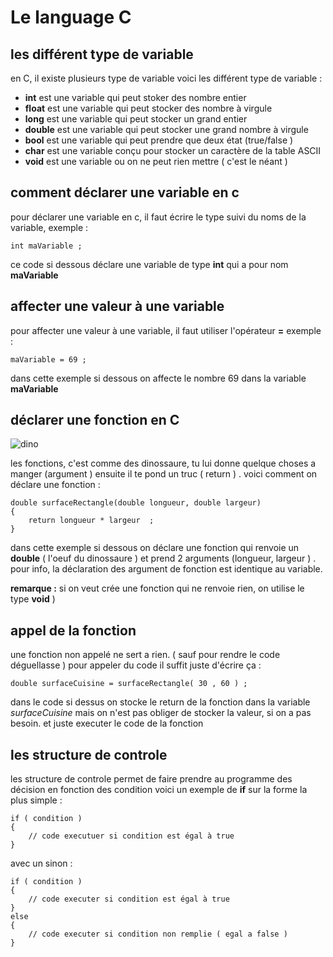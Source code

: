 # Le language C 

## les différent type de variable 

en C, il existe plusieurs type de variable 
voici les différent type de variable : 
- **int** est une variable qui peut stoker des nombre entier  
- **float** est une variable qui peut stocker des nombre à virgule 
- **long** est une variable  qui peut stocker un grand entier 
- **double** est une variable qui peut stocker une grand nombre à virgule 
- **bool** est une variable qui peut prendre que deux état (true/false ) 
- **char** est une variable conçu pour stocker un caractère de la table ASCII 
- **void** est une variable ou on ne peut rien mettre ( c'est le néant ) 

## comment déclarer une variable en c 

pour déclarer une variable en c, il faut écrire le type suivi du noms de la variable, exemple : 
``` 
int maVariable ; 
``` 

ce code si dessous déclare une variable de type **int** qui a pour nom **maVariable**

## affecter une valeur à une variable 

pour affecter une valeur à une variable, il faut utiliser l'opérateur **=** 
exemple : 
```
maVariable = 69 ; 
```

dans cette exemple si dessous on affecte le nombre 69 dans la variable **maVariable** 

## déclarer une fonction en C 

![dino](http://remi-ponche.fr/source/dino-function.png)

les fonctions, c'est comme des dinossaure, tu lui donne quelque choses a manger (argument ) ensuite il te pond un truc ( return ) . 
voici comment on déclare une fonction : 
```
double surfaceRectangle(double longueur, double largeur) 
{
	return longueur * largeur  ; 
} 
```
dans cette exemple si dessous on déclare une fonction qui renvoie un **double** ( l'oeuf du dinossaure ) et prend 2 arguments (longueur, largeur ) . 
pour info, la déclaration des argument de fonction est identique au variable. 

**remarque :** si on veut crée une fonction qui ne renvoie rien, on utilise le type **void** ) 


## appel de la fonction 

une fonction non appelé ne sert a rien. ( sauf pour rendre le code déguellasse ) 
pour appeler du code il suffit juste d'écrire ça : 
```
double surfaceCuisine = surfaceRectangle( 30 , 60 ) ; 
```
dans le code si dessus on stocke le return de la fonction dans la variable *surfaceCuisine*
mais on n'est pas obliger de stocker la valeur, si on a pas besoin. et juste executer le code de la fonction 

## les structure de controle 

les structure de controle permet de faire prendre au programme des décision en fonction des condition 
voici un exemple de **if** sur la forme la plus simple : 
```
if ( condition ) 
{
	// code executuer si condition est égal à true 
}
``` 

avec un sinon  : 
``` 
if ( condition ) 
{
	// code executer si condition est égal à true 
}
else
{
	// code executer si condition non remplie ( egal a false ) 
}
```


